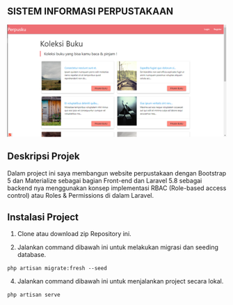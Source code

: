 ## SISTEM INFORMASI PERPUSTAKAAN

<p align="center"><a href="https://wikoding.netlify.app/" target="_blank"><img src="https://github.com/muhammadwildansyabani/assets/blob/master/Portofolio/perpus.PNG"></a></p>


## Deskripsi Projek

Dalam project ini saya membangun website perpustakaan dengan Bootstrap 5 dan Materialize sebagai bagian Front-end dan Laravel 5.8 sebagai backend nya menggunakan konsep implementasi RBAC (Role-based access control) atau Roles & Permissions di dalam Laravel.


## Instalasi Project

1. Clone atau download zip Repository ini.

3. Jalankan command dibawah ini untuk melakukan migrasi dan seeding database.
```
php artisan migrate:fresh --seed
```

4. Jalankan command dibawah ini untuk menjalankan project secara lokal.
```
php artisan serve
```
